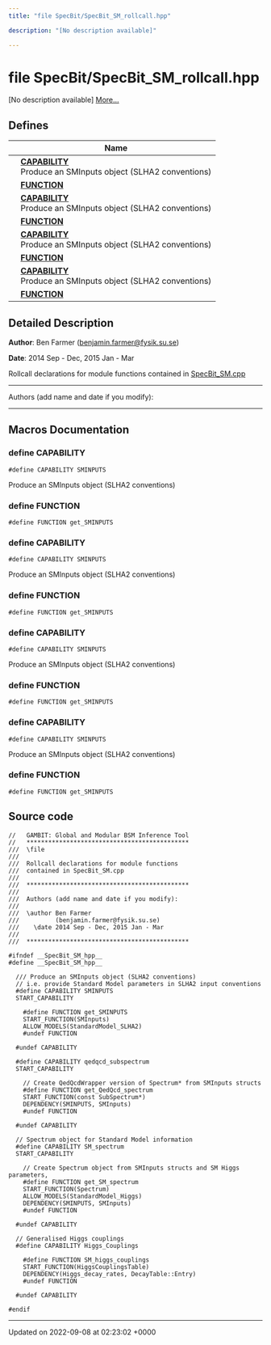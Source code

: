 ```yaml
---
title: "file SpecBit/SpecBit_SM_rollcall.hpp"

description: "[No description available]"

---
```


# file SpecBit/SpecBit_SM_rollcall.hpp

[No description available] [More...](#detailed-description)

## Defines

|                | Name           |
| -------------- | -------------- |
|  | **[CAPABILITY](/documentation/code/files/specbit__sm__rollcall_8hpp/#define-capability)** <br>Produce an SMInputs object (SLHA2 conventions)  |
|  | **[FUNCTION](/documentation/code/files/specbit__sm__rollcall_8hpp/#define-function)**  |
|  | **[CAPABILITY](/documentation/code/files/specbit__sm__rollcall_8hpp/#define-capability)** <br>Produce an SMInputs object (SLHA2 conventions)  |
|  | **[FUNCTION](/documentation/code/files/specbit__sm__rollcall_8hpp/#define-function)**  |
|  | **[CAPABILITY](/documentation/code/files/specbit__sm__rollcall_8hpp/#define-capability)** <br>Produce an SMInputs object (SLHA2 conventions)  |
|  | **[FUNCTION](/documentation/code/files/specbit__sm__rollcall_8hpp/#define-function)**  |
|  | **[CAPABILITY](/documentation/code/files/specbit__sm__rollcall_8hpp/#define-capability)** <br>Produce an SMInputs object (SLHA2 conventions)  |
|  | **[FUNCTION](/documentation/code/files/specbit__sm__rollcall_8hpp/#define-function)**  |

## Detailed Description


**Author**: Ben Farmer ([benjamin.farmer@fysik.su.se](mailto:benjamin.farmer@fysik.su.se)) 

**Date**: 2014 Sep - Dec, 2015 Jan - Mar

Rollcall declarations for module functions contained in [SpecBit_SM.cpp](/documentation/code/files/specbit__sm_8cpp/#file-src-specbit-sm-cpp)



------------------

Authors (add name and date if you modify):



------------------




## Macros Documentation

### define CAPABILITY

```
#define CAPABILITY SMINPUTS
```

Produce an SMInputs object (SLHA2 conventions) 

### define FUNCTION

```
#define FUNCTION get_SMINPUTS
```


### define CAPABILITY

```
#define CAPABILITY SMINPUTS
```

Produce an SMInputs object (SLHA2 conventions) 

### define FUNCTION

```
#define FUNCTION get_SMINPUTS
```


### define CAPABILITY

```
#define CAPABILITY SMINPUTS
```

Produce an SMInputs object (SLHA2 conventions) 

### define FUNCTION

```
#define FUNCTION get_SMINPUTS
```


### define CAPABILITY

```
#define CAPABILITY SMINPUTS
```

Produce an SMInputs object (SLHA2 conventions) 

### define FUNCTION

```
#define FUNCTION get_SMINPUTS
```


## Source code

```
//   GAMBIT: Global and Modular BSM Inference Tool
//   *********************************************
///  \file
///
///  Rollcall declarations for module functions
///  contained in SpecBit_SM.cpp
///
///  *********************************************
///
///  Authors (add name and date if you modify):
///
///  \author Ben Farmer
///          (benjamin.farmer@fysik.su.se)
///    \date 2014 Sep - Dec, 2015 Jan - Mar
///
///  *********************************************

#ifndef __SpecBit_SM_hpp__
#define __SpecBit_SM_hpp__

  /// Produce an SMInputs object (SLHA2 conventions)
  // i.e. provide Standard Model parameters in SLHA2 input conventions
  #define CAPABILITY SMINPUTS
  START_CAPABILITY

    #define FUNCTION get_SMINPUTS
    START_FUNCTION(SMInputs)
    ALLOW_MODELS(StandardModel_SLHA2)
    #undef FUNCTION

  #undef CAPABILITY

  #define CAPABILITY qedqcd_subspectrum
  START_CAPABILITY

    // Create QedQcdWrapper version of Spectrum* from SMInputs structs
    #define FUNCTION get_QedQcd_spectrum
    START_FUNCTION(const SubSpectrum*)
    DEPENDENCY(SMINPUTS, SMInputs)
    #undef FUNCTION

  #undef CAPABILITY

  // Spectrum object for Standard Model information
  #define CAPABILITY SM_spectrum
  START_CAPABILITY

    // Create Spectrum object from SMInputs structs and SM Higgs parameters,
    #define FUNCTION get_SM_spectrum
    START_FUNCTION(Spectrum)
    ALLOW_MODELS(StandardModel_Higgs)
    DEPENDENCY(SMINPUTS, SMInputs)
    #undef FUNCTION

  #undef CAPABILITY

  // Generalised Higgs couplings
  #define CAPABILITY Higgs_Couplings

    #define FUNCTION SM_higgs_couplings
    START_FUNCTION(HiggsCouplingsTable)
    DEPENDENCY(Higgs_decay_rates, DecayTable::Entry)
    #undef FUNCTION

  #undef CAPABILITY

#endif
```


-------------------------------

Updated on 2022-09-08 at 02:23:02 +0000
